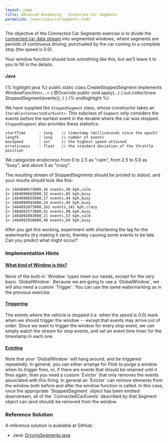 ```yaml
---
layout: page
title: Advanced Windowing - Connected Car Segments
permalink: /exercises/carSegments.html
---
```


The objective of the Connected Car Segments exercise is to divide the [connected car data stream](connectedCar.html)
into segmented windows, where segments are periods of continuous driving, punctuated by the car coming to a complete stop (the speed is 0.0).

Your window function should look something like this, but we'll leave it to you to fill in the details:

#### Java

{% highlight java %}
public static class CreateStoppedSegment implements WindowFunction<...> {
    @Override
    public void apply(...) {
        out.collect(new StoppedSegment(events));
    }
}
{% endhighlight %}

We have supplied the `StoppedSegment` class, whose constructor takes an `Iterable<ConnectedCarEvent>`.
This subclass of `Segment` only considers the events before the earliest event in the iterable where the car
was stopped. `StoppedSegment` also provides these statistics:

~~~
startTime      : long    // timestamp (milliseconds since the epoch)
length         : long    // number of events
maxSpeed       : int     // the highest speed attained
erraticness    : float   // the standard deviation of the throttle position
~~~

We categorize erraticness from 0 to 2.5 as "calm", from 2.5 to 5.0 as "busy", and above 5 as "crazy".

The resulting stream of StoppedSegments should be printed to stdout, and your results should look like this:

~~~
1> 1484890575000,16 events,50 kph,calm
1> 1484890665000,32 events,65 kph,busy
1> 1484890855000,17 events,44 kph,busy
1> 1484890945000,24 events,49 kph,busy
1> 1484891075000,262 events,141 kph,crazy
1> 1484892573000,41 events,90 kph,busy
1> 1484892803000,21 events,53 kph,calm
1> 1484892928000,48 events,69 kph,busy
~~~

After you get this working, experiment with shortening the lag for the watermarks (try making it zero), thereby
causing some events to be late.
Can you predict what might occur?

### Implementation Hints

<div class="panel-group" id="accordion" role="tablist" aria-multiselectable="true">
  <div class="panel panel-default">
    <div class="panel-heading" role="tab" id="headingOne">
      <h4 class="panel-title">
        <a class="collapsed" role="button" data-toggle="collapse" data-parent="#accordion" href="#collapseOne" aria-expanded="false" aria-controls="collapseOne">
What kind of Window is this?
        </a>
      </h4>
    </div>
    <div id="collapseOne" class="panel-collapse collapse" role="tabpanel" aria-labelledby="headingOne">
      <div class="panel-body" markdown="span">
None of the built-in `Window` types meet our needs, except for the very basic `GlobalWindow`.
Because we are going to use a `GlobalWindow`, we will also need a custom `Trigger`.
You can use the same watermarking as in the previous exercise.
      </div>
    </div>
  </div>

  <div class="panel panel-default">
    <div class="panel-heading" role="tab" id="headingTwo">
      <h4 class="panel-title">
        <a class="collapsed" role="button" data-toggle="collapse" data-parent="#accordion" href="#collapseTwo" aria-expanded="false" aria-controls="collapseTwo">
Triggering
        </a>
      </h4>
    </div>
    <div id="collapseTwo" class="panel-collapse collapse" role="tabpanel" aria-labelledby="headingTwo">
      <div class="panel-body" markdown="span">
The events where the vehicle is stopped (i.e. when the <i>speed</i> is 0.0) mark when we should
trigger the window -- except that events may arrive out of order.
Since we want to trigger the window for every stop event, we can simply
watch the stream for stop events, and set an event time timer for the timestamp in each one.
      </div>
    </div>
  </div>

  <div class="panel panel-default">
    <div class="panel-heading" role="tab" id="headingThree">
      <h4 class="panel-title">
        <a class="collapsed" role="button" data-toggle="collapse" data-parent="#accordion" href="#collapseThree" aria-expanded="false" aria-controls="collapseThree">
Evicting
        </a>
      </h4>
    </div>
    <div id="collapseThree" class="panel-collapse collapse" role="tabpanel" aria-labelledby="headingThree">
      <div class="panel-body" markdown="span">
Note that your `GlobalWindow` will hang around, and be triggered repeatedly.
In general, you can either arrange for Flink to purge a window when its trigger fires, or, if there are events
that should be retained until it fires again, then you need a custom `Evictor` that only removes
the events associated with this firing.
In general an `Evictor` can remove elements from the window both before and after the window function is called.
In this case, once the appropriate `StoppedSegment` object has been emitted downstream, all of the `ConnectedCarEvents`
described by that Segment object can (and should) be removed from the window.
      </div>
    </div>
  </div>
</div>

### Reference Solution

A reference solution is available at GitHub:

- Java: [DrivingSegments.java]({{site.javaexamples}}/datastream_java/windows/DrivingSegments.java)

